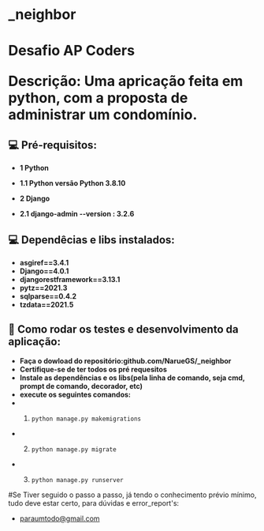 <h1>_neighbor<h1>
 
 Desafio AP Coders
 
 Descrição: Uma apricação feita em python, com a proposta de administrar um condomínio.
 
 ## 💻 Pré-requisitos:

- **1 Python**

- **1.1 Python versão Python 3.8.10**

- **2 Django**
 
- **2.1 django-admin --version : 3.2.6**

 ## 💻 Dependêcias e libs instalados:
- **asgiref==3.4.1**
- **Django==4.0.1**
- **djangorestframework==3.13.1**
- **pytz==2021.3**
- **sqlparse==0.4.2**
- **tzdata==2021.5**
 
 ## 🔧 Como rodar os testes e desenvolvimento da aplicação:
 - **Faça o dowload do repositório:github.com/NarueGS/_neighbor**
 - **Certifique-se de ter todos os pré requesitos**
 - **Instale as dependências e os libs(pela linha de comando, seja cmd, prompt de comando, decorador, etc)**
 - **execute os seguintes comandos:**
 - 1.     python manage.py makemigrations
 - 2.     python manage.py migrate
 - 3.     python manage.py runserver
 
 #Se Tiver seguido o passo a passo, já tendo o conhecimento prévio mínimo, tudo deve estar certo, para dúvidas e error_report's:
 - paraumtodo@gmail.com
